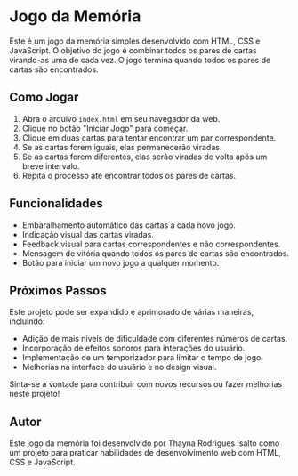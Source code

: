 # Jogo da Memória

Este é um jogo da memória simples desenvolvido com HTML, CSS e JavaScript. O objetivo do jogo é combinar todos os pares de cartas virando-as uma de cada vez. O jogo termina quando todos os pares de cartas são encontrados.

## Como Jogar

1. Abra o arquivo `index.html` em seu navegador da web.
2. Clique no botão "Iniciar Jogo" para começar.
3. Clique em duas cartas para tentar encontrar um par correspondente.
4. Se as cartas forem iguais, elas permanecerão viradas.
5. Se as cartas forem diferentes, elas serão viradas de volta após um breve intervalo.
6. Repita o processo até encontrar todos os pares de cartas.

## Funcionalidades

- Embaralhamento automático das cartas a cada novo jogo.
- Indicação visual das cartas viradas.
- Feedback visual para cartas correspondentes e não correspondentes.
- Mensagem de vitória quando todos os pares de cartas são encontrados.
- Botão para iniciar um novo jogo a qualquer momento.

## Próximos Passos

Este projeto pode ser expandido e aprimorado de várias maneiras, incluindo:

- Adição de mais níveis de dificuldade com diferentes números de cartas.
- Incorporação de efeitos sonoros para interações do usuário.
- Implementação de um temporizador para limitar o tempo de jogo.
- Melhorias na interface do usuário e no design visual.

Sinta-se à vontade para contribuir com novos recursos ou fazer melhorias neste projeto!

## Autor

Este jogo da memória foi desenvolvido por Thayna Rodrigues Isalto como um projeto para praticar habilidades de desenvolvimento web com HTML, CSS e JavaScript.
